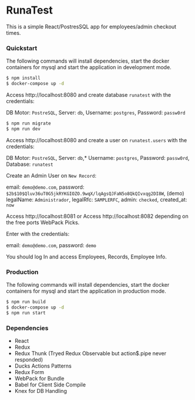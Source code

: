 # RunaTest
This is a simple React/PostresSQL app for employees/admin checkout times.

### Quickstart

The following commands will install dependencies, start the docker containers for mysql and start the application in development mode.

```bash
$ npm install
$ docker-compose up -d
```
Access http://localhost:8080 and create database `runatest` with the credentials:

DB Motor: `PostreSQL`,
Server: `db`,
Username: `postgres`,
Password: `passw0rd`

```bash
$ npm run migrate
$ npm run dev
```
Access http://localhost:8080 and create a user on `runatest.users` with the credentials:

DB Motor: `PostreSQL`,
Server: `db`,*
Username: `postgres`,
Password: `passw0rd`,
Database: `runatest`

Create an Admin User on `New Record`: 

email: `demo@demo.com`,
password: `$2b$10$Qluv36uT0G5jkRYKGIOZO.9wqX/lqAgsQJFaN5o8QkQIvxqg2DI8W`, (demo)
legalName: `Administrador`,
legalRfc: `SAMPLERFC`,
admin: `checked`,
created_at: `now`

Access http://localhost:8081 or Access http://localhost:8082 depending on the free ports WebPack Picks. 

Enter with the credentials:

email: `demo@demo.com`,
password: `demo`

You should log In and access Employees, Records, Employee Info.

### Production

The following commands will install dependencies, start the docker containers for mysql and start the application in production mode.

```bash
$ npm run build
$ docker-compose up -d
$ npm run start
```

### Dependencies

* React
* Redux
* Redux Thunk (Tryed Redux Observable but action$.pipe never responded)
* Ducks Actions Patterns
* Redux Form
* WebPack for Bundle
* Babel for Client Side Compile
* Knex for DB Handling
